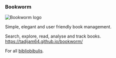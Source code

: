 ### Bookworm
![Bookworm logo](https://i.imgur.com/RAWF0v4.png)

Simple, elegant and user friendly book management.

Search, explore, read, analyse and track books.
https://tadijam64.github.io/bookworm/

For all [bibliobibulis](https://en.wiktionary.org/wiki/bibliobibuli).
